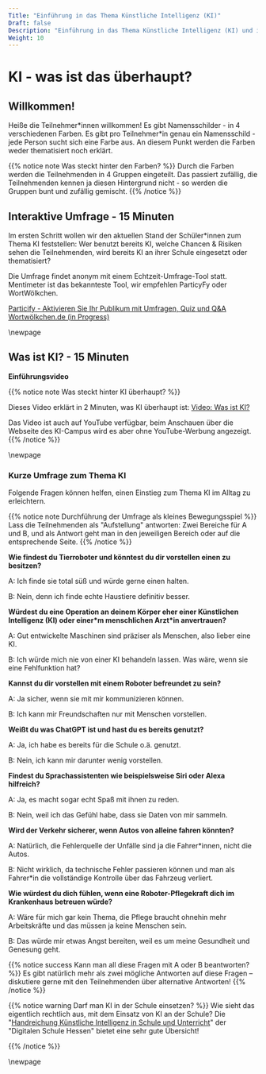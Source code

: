 ```yaml
---
Title: "Einführung in das Thema Künstliche Intelligenz (KI)"
Draft: false
Description: "Einführung in das Thema Künstliche Intelligenz (KI) und interaktive Umfrage.: Kurze Präsentation, Live-Umfrage, Kurzes Video - (Dauer: 30m)"
Weight: 10
---
```



# KI - was ist das überhaupt?

## Willkommen!

Heiße die Teilnehmer\*innen willkommen!
Es gibt Namensschilder - in 4 verschiedenen Farben. Es gibt pro Teilnehmer\*in genau ein Namensschild - jede Person sucht sich eine Farbe aus. An diesem Punkt werden die Farben weder thematisiert noch erklärt.

{{% notice note Was steckt hinter den Farben? %}}
Durch die Farben werden die Teilnehmenden in 4 Gruppen eingeteilt. Das passiert zufällig, die Teilnehmenden kennen ja diesen Hintergrund nicht - so werden die Gruppen bunt und zufällig gemischt.
{{% /notice %}}


## Interaktive Umfrage - 15 Minuten

Im ersten Schritt wollen wir den aktuellen Stand der Schüler\*innen zum Thema KI feststellen: Wer benutzt bereits KI, welche Chancen & Risiken sehen die Teilnehmenden, wird bereits KI an ihrer Schule eingesetzt oder thematisiert?

Die Umfrage findet anonym mit einem Echtzeit-Umfrage-Tool statt. Mentimeter ist das bekannteste Tool, wir empfehlen ParticyFy oder WortWölkchen.

[Particify - Aktivieren Sie Ihr Publikum mit Umfragen, Quiz und Q&A](https://particify.de/)
[Wortwölkchen.de (in Progress)](https://wortwoelkchen.de/)

\newpage

## Was ist KI? - 15 Minuten

**Einführungsvideo**


{{% notice note Was steckt hinter KI überhaupt? %}}

Dieses Video erklärt in 2 Minuten, was KI überhaupt ist:
[Video: Was ist KI?](https://ki-campus.org/videos/wasistki)

Das Video ist auch auf YouTube verfügbar, beim Anschauen über die Webseite des KI-Campus wird es aber ohne YouTube-Werbung angezeigt.
{{% /notice %}}

\newpage

### Kurze Umfrage zum Thema KI


Folgende Fragen können helfen, einen Einstieg zum Thema KI im Alltag zu erleichtern.

{{% notice note Durchführung der Umfrage als kleines Bewegungsspiel %}}
Lass die Teilnehmenden als "Aufstellung" antworten: Zwei Bereiche für A und B, und als Antwort geht man in den jeweiligen Bereich oder auf die entsprechende Seite.
{{% /notice %}}





**Wie findest du Tierroboter und könntest du dir vorstellen einen zu besitzen?**

A: Ich finde sie total süß und würde gerne einen halten.

B: Nein, denn ich finde echte Haustiere definitiv besser.

**Würdest du eine Operation an deinem Körper eher einer Künstlichen Intelligenz (KI) oder einer\*m menschlichen Arzt\*in anvertrauen?**

A: Gut entwickelte Maschinen sind präziser als Menschen, also lieber eine KI.

B: Ich würde mich nie von einer KI behandeln lassen. Was wäre, wenn sie eine Fehlfunktion hat?

**Kannst du dir vorstellen mit einem Roboter befreundet zu sein?**

A: Ja sicher, wenn sie mit mir kommunizieren können.

B: Ich kann mir Freundschaften nur mit Menschen vorstellen.

**Weißt du was ChatGPT ist und hast du es bereits genutzt?**

A: Ja, ich habe es bereits für die Schule o.ä. genutzt.

B: Nein, ich kann mir darunter wenig vorstellen.

**Findest du Sprachassistenten wie beispielsweise Siri oder Alexa hilfreich?**

A: Ja, es macht sogar echt Spaß mit ihnen zu reden.

B: Nein, weil ich das Gefühl habe, dass sie Daten von mir sammeln.

**Wird der Verkehr sicherer, wenn Autos von alleine fahren könnten?**

A: Natürlich, die Fehlerquelle der Unfälle sind ja die Fahrer\*innen, nicht die Autos.

B: Nicht wirklich, da technische Fehler passieren können und man als Fahrer\*in die vollständige Kontrolle über das Fahrzeug verliert.

**Wie würdest du dich fühlen, wenn eine Roboter-Pflegekraft dich im Krankenhaus betreuen würde?**

A: Wäre für mich gar kein Thema, die Pflege braucht ohnehin mehr Arbeitskräfte und das müssen ja keine Menschen sein.

B: Das würde mir etwas Angst bereiten, weil es um meine Gesundheit und Genesung geht.



{{% notice success Kann man all diese Fragen mit A oder B beantworten? %}}
Es gibt natürlich mehr als zwei mögliche Antworten auf diese Fragen – diskutiere gerne mit den Teilnehmenden über alternative Antworten!
{{% /notice %}}




{{% notice warning Darf man KI in der Schule einsetzen? %}}
Wie sieht das eigentlich rechtlich aus, mit dem Einsatz von KI an der Schule?
Die "[Handreichung Künstliche Intelligenz in Schule und Unterricht](https://digitale-schule.hessen.de/unterricht-und-paedagogik/handreichung-kuenstliche-intelligenz-ki-in-schule-und-unterricht)" der "Digitalen Schule Hessen" bietet eine sehr gute Übersicht!

{{% /notice %}}

\newpage
